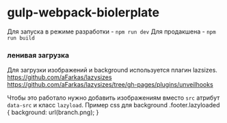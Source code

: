 # gulp-webpack-biolerplate

Для запуска в режиме разработки - `npm run dev`
Для продакшена - `npm run build`

### ленивая загрузка
Для загрузки изображений и background используется плагин lazsizes.
https://github.com/aFarkas/lazysizes
https://github.com/aFarkas/lazysizes/tree/gh-pages/plugins/unveilhooks

Чтобы это работало нужно добавить изображениям вместо `src` атрибут `data-src` и класс `lazyload`.
Пример css для background
  .footer.lazyloaded {
  background: url(branch.png);
  }
